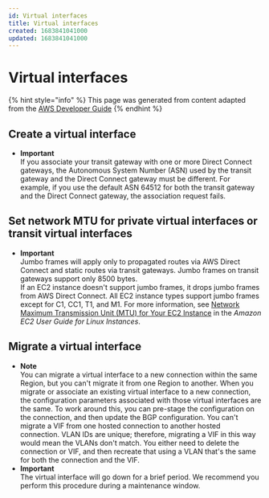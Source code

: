 ```yaml
---
id: Virtual interfaces
title: Virtual interfaces
created: 1683841041000
updated: 1683841041000
---
```

# Virtual interfaces

{% hint style="info" %}
This page was generated from content adapted from the [AWS Developer Guide](https://github.com/awsdocs/aws-direct-connect-user-guide.git)
{% endhint %}

## Create a virtual interface

- **Important**  
If you associate your transit gateway with one or more Direct Connect gateways, the Autonomous System Number \(ASN\) used by the transit gateway and the Direct Connect gateway must be different\. For example, if you use the default ASN 64512 for both the transit gateway and the Direct Connect gateway, the association request fails\.


## Set network MTU for private virtual interfaces or transit virtual interfaces

- **Important**  
Jumbo frames will apply only to propagated routes via AWS Direct Connect and static routes via transit gateways\. Jumbo frames on transit gateways support only 8500 bytes\.  
If an EC2 instance doesn't support jumbo frames, it drops jumbo frames from AWS Direct Connect\. All EC2 instance types support jumbo frames except for C1, CC1, T1, and M1\. For more information, see [Network Maximum Transmission Unit \(MTU\) for Your EC2 Instance](https://docs.aws.amazon.com/AWSEC2/latest/UserGuide/network_mtu.html) in the *Amazon EC2 User Guide for Linux Instances*\.


## Migrate a virtual interface

- **Note**  
You can migrate a virtual interface to a new connection within the same Region, but you can't migrate it from one Region to another\. When you migrate or associate an existing virtual interface to a new connection, the configuration parameters associated with those virtual interfaces are the same\. To work around this, you can pre\-stage the configuration on the connection, and then update the BGP configuration\. 
You can't migrate a VIF from one hosted connection to another hosted connection\. VLAN IDs are unique; therefore, migrating a VIF in this way would mean the VLANs don't match\. You either need to delete the connection or VIF, and then recreate that using a VLAN that's the same for both the connection and the VIF\.
- **Important**  
The virtual interface will go down for a brief period\. We recommend you perform this procedure during a maintenance window\.

